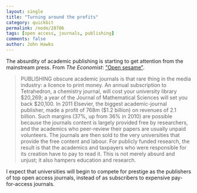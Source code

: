 ```yaml
---
layout: single 
title: "Turning around the profits" 
category: quickbit
permalink: /node/28706
tags: [open access, journals, publishing] 
comments: false 
author: John Hawks 
---
```


The absurdity of academic publishing is starting to get attention from the mainstream press. From <em>The Economist</em>: <a href="http://www.economist.com/node/21552574">"Open sesame"</a>. 

<blockquote>PUBLISHING obscure academic journals is that rare thing in the media industry: a licence to print money. An annual subscription to Tetrahedron, a chemistry journal, will cost your university library $20,269; a year of the Journal of Mathematical Sciences will set you back $20,100. In 2011 Elsevier, the biggest academic-journal publisher, made a profit of 768m ($1.2 billion) on revenues of 2.1 billion. Such margins (37%, up from 36% in 2010) are possible because the journals content is largely provided free by researchers, and the academics who peer-review their papers are usually unpaid volunteers. The journals are then sold to the very universities that provide the free content and labour. For publicly funded research, the result is that the academics and taxpayers who were responsible for its creation have to pay to read it. This is not merely absurd and unjust; it also hampers education and research.</blockquote>

I expect that universities will begin to compete for prestige as the publishers of top open access journals, instead of as subscribers to expensive pay-for-access journals. 

